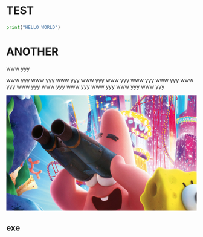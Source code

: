 # TEST

```python
print("HELLO WORLD")
```

# ANOTHER


www yyy 

www yyy 
www yyy www yyy www yyy 
www yyy 
www yyy 
www yyy 
www yyy 
www yyy 
www yyy 
www yyy 
www yyy 
www yyy 
www yyy 


![title](../../.local/static/2020/10/3/1604424296334.1604424296404.png)


















## exe